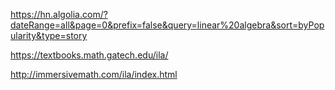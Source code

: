 https://hn.algolia.com/?dateRange=all&page=0&prefix=false&query=linear%20algebra&sort=byPopularity&type=story


https://textbooks.math.gatech.edu/ila/

http://immersivemath.com/ila/index.html
